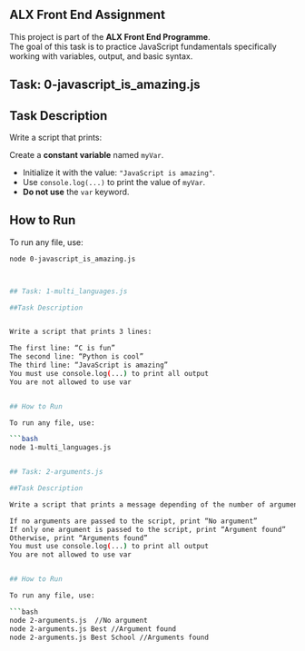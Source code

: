 
## ALX Front End Assignment

This project is part of the **ALX Front End Programme**.  
The goal of this task is to practice JavaScript fundamentals specifically working with variables, output, and basic syntax.

## Task: 0-javascript_is_amazing.js

## Task Description

Write a script that prints:

 Create a **constant variable** named `myVar`.
- Initialize it with the value: `"JavaScript is amazing"`.
- Use `console.log(...)` to print the value of `myVar`.
- **Do not use** the `var` keyword.



## How to Run

To run any file, use:

```bash
node 0-javascript_is_amazing.js



## Task: 1-multi_languages.js

##Task Description


Write a script that prints 3 lines:

The first line: “C is fun”
The second line: “Python is cool”
The third line: “JavaScript is amazing”
You must use console.log(...) to print all output
You are not allowed to use var


## How to Run

To run any file, use:

```bash
node 1-multi_languages.js


## Task: 2-arguments.js

##Task Description 

Write a script that prints a message depending of the number of arguments passed:

If no arguments are passed to the script, print “No argument”
If only one argument is passed to the script, print “Argument found”
Otherwise, print “Arguments found”
You must use console.log(...) to print all output
You are not allowed to use var


## How to Run

To run any file, use:

```bash
node 2-arguments.js  //No argument
node 2-arguments.js Best //Argument found
node 2-arguments.js Best School //Arguments found
